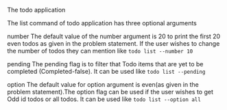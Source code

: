 The todo application 

The list command of todo application has three optional arguments

number 
  The default value of the number argument is 20 to print the first 20 even todos as given in the problem statement. If the user wishes to change the number of 
todos they can mention like `todo list --number 10`

pending
  The pending flag is to filter that Todo items that are yet to be completed (Completed-false). It can be used like `todo list --pending`

option 
  The default value for option argument is even(as given in the problem statement).The option flag can be used if the user wishes to get Odd id todos or all todos. It can be used like  `todo list --option all`
  
  


    



